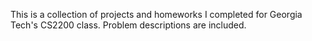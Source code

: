 This is a collection of projects and homeworks I completed for Georgia Tech's CS2200 class.  Problem descriptions are included.  

